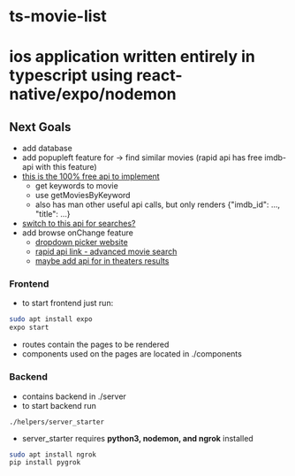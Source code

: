 # ts-movie-list

# ios application written entirely in typescript using react-native/expo/nodemon

## Next Goals
* add database
* add popupleft feature for -> find similar movies (rapid api has free imdb-api with this feature)
* [this is the 100% free api to implement](https://rapidapi.com/SAdrian/api/data-imdb1/)
    * get keywords to movie 
    * use getMoviesByKeyword
    * also has man other useful api calls, but only renders {"imdb_id": ..., "title": ...}
* [switch to this api for searches?](https://rapidapi.com/hmerritt/api/imdb-internet-movie-database-unofficial/)
* add browse onChange feature 
    * [dropdown picker website](https://hossein-zare.github.io/react-native-dropdown-picker-website/docs/usage)
    * [rapid api link - advanced movie search](https://rapidapi.com/jakash1997/api/advanced-movie-search/)
    * [maybe add api for in theaters results](https://rapidapi.com/patriciaatrindade/api/movies115/)


### Frontend  
* to start frontend just run:
```bash
sudo apt install expo
expo start
```
* routes contain the pages to be rendered
* components used on the pages are located in ./components

### Backend  
* contains backend in ./server  
* to start backend run
```
./helpers/server_starter
```
* server_starter requires __python3, nodemon, and ngrok__ installed
```bash
sudo apt install ngrok
pip install pygrok
```

